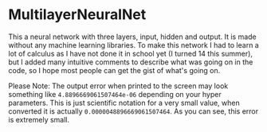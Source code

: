 # MultilayerNeuralNet
This a neural network with three layers, input, hidden and output. It is made without any machine learning libraries. To make this network
I had to learn a lot of calculus as I have not done it in school yet (I turned 14 this summer), but I added many intuitive comments
to describe what was going on in the code, so I hope most people can get the gist of what's going on.

Please Note: The output error when printed to the screen may look something like `4.8896669061507464e-06` depending on your hyper parameters. This is just scientific notation for a very small value, when converted it is actually `0.0000048896669061507464`. As you can see, this error is extremely small.
